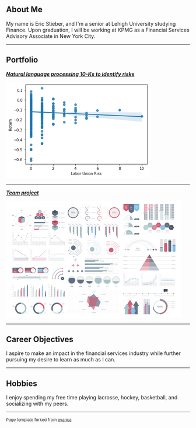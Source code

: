 ## About Me

My name is Eric Stieber, and I'm a senior at Lehigh University studying Finance. Upon graduation, I will be working at KPMG as a Financial Services Advisory Associate in New York City.

<!-- Upload your own photo and change the path -->

---

## Portfolio

<!-- You can link to other websites, PDFs in this repo, and other pages in this repo -->

_**[Natural language processing 10-Ks to identify risks](analysis_report)**_


<img src="images/mt2.png?raw=true"/>

---

_**[Team project](https://etstieber.github.io/Loan-Stars/)**_

<img src="images/dummy_thumbnail.jpg?raw=true"/>

---

## Career Objectives

I aspire to make an impact in the financial services industry while further pursuing my desire to learn as much as I can. 

---

## Hobbies

I enjoy spending my free time playing lacrosse, hockey, basketball, and socializing with my peers.

---
<p style="font-size:11px">Page template forked from <a href="https://github.com/evanca/quick-portfolio">evanca</a></p>
<!-- Remove above link if you don't want to attibute -->
